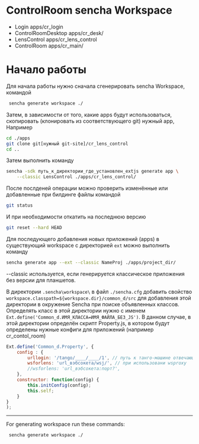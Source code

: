 # ControlRoom sencha Workspace
 - Login apps/cr_login
 - ControlRoomDesktop apps/cr_desk/
 - LensControl apps/cr_lens_control
 - ControlRoom apps/cr_main/

# Начало работы

Для начала работы нужно сначала сгенерировать sencha Workspace, командой

```sh
 sencha generate workspace ./
```

Затем, в зависимости от того, какие apps будут использоваться, скопировать (клонировать из соответствующего git) нужный app, Например

```sh
cd ./apps
git clone git[нужный git-site]/cr_lens_control
cd ..
```

Затем выполнить команду

```sh
sencha -sdk путь_к_директории_где_установлен_extjs generate app \
    --classic LensControl ./apps/cr_lens_control/
```

После послденей операции можно проверить изменённые или добавленные при билдинге файлы командой

```sh
git status
```

И при необходимости откатить на последнюю версию

```sh
git reset --hard HEAD
```

Для последующего добавления новых приложений (apps) в существующий workspace с директорией `ext` можно выполнить команду

```sh
sencha generate app --ext --classic NameProj ./apps/project_dir/
```

--classic используется, если генерируется классическое приложения без версии для планшетов.

В директории `.sencha\workspace\` в файл `./sencha.cfg` добавить свойство `workspace.classpath=${workspace.dir}/common_d/src` для добавления этой директории в окружение Sencha при поиске объявленных классов. Определять класс в этой директории нужно с именем `Ext.define('Common_d.ИМЯ_КЛАССА=ИМЯ_ФАЙЛА_БЕЗ_JS')`. В данном случае, в этой директории определён скрипт  Property.js,  в котором будут определены нужные конфиги для приложений (например cr_contol_room)

```javascript
Ext.define('Common_d.Property', {
    config : {
		urllogin: '/tango/____/____/1', // путь к танго-машине отвечающей за авторизацию (аутентификацию)
		wsforlens: 'url_вэбсокета/wsj/', // при использовани wsproxy
		//wsforlens: 'url_вэбсокета:порт?',
    },
    constructor: function(config) {
        this.initConfig(config);
        this.self;
    }
}
);
```

 ---------------------------------------------

For generating workspace run these commands:

```sh
 sencha generate workspace ./
```
